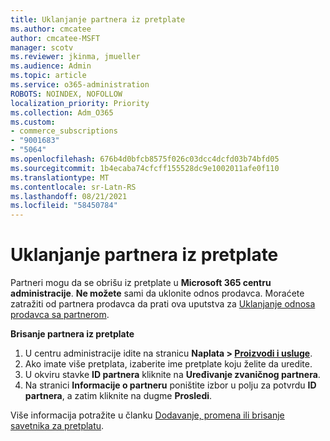 ```yaml
---
title: Uklanjanje partnera iz pretplate
ms.author: cmcatee
author: cmcatee-MSFT
manager: scotv
ms.reviewer: jkinma, jmueller
ms.audience: Admin
ms.topic: article
ms.service: o365-administration
ROBOTS: NOINDEX, NOFOLLOW
localization_priority: Priority
ms.collection: Adm_O365
ms.custom:
- commerce_subscriptions
- "9001683"
- "5064"
ms.openlocfilehash: 676b4d0bfcb8575f026c03dcc4dcfd03b74bfd05
ms.sourcegitcommit: 1b4ecaba74cfcff155528dc9e1002011afe0f110
ms.translationtype: MT
ms.contentlocale: sr-Latn-RS
ms.lasthandoff: 08/21/2021
ms.locfileid: "58450784"
---
```

# <a name="remove-a-partner-from-a-subscription"></a>Uklanjanje partnera iz pretplate

Partneri mogu da se obrišu iz pretplate u **Microsoft 365 centru administracije**. **Ne možete** sami da uklonite odnos prodavca. Moraćete zatražiti od partnera prodavca da prati ova uputstva za [Uklanjanje odnosa prodavca sa partnerom](https://docs.microsoft.com/partner-center/remove-a-relationship).

**Brisanje partnera iz pretplate**

1. U centru administracije idite na stranicu **Naplata > [Proizvodi i usluge](https://go.microsoft.com/fwlink/p/?linkid=842054)**.
2. Ako imate više pretplata, izaberite ime pretplate koju želite da uredite.
3. U okviru stavke **ID partnera** kliknite na **Uređivanje zvaničnog partnera**.
4. Na stranici **Informacije o partneru** poništite izbor u polju za potvrdu **ID partnera**, a zatim kliknite na dugme **Prosledi**.

Više informacija potražite u članku [Dodavanje, promena ili brisanje savetnika za pretplatu](https://docs.microsoft.com/microsoft-365/admin/misc/add-partner?view=o365-worldwide).
